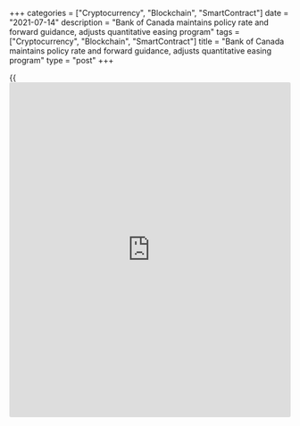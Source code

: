 +++
categories = ["Cryptocurrency", "Blockchain", "SmartContract"]
date = "2021-07-14"
description = "Bank of Canada maintains policy rate and forward guidance, adjusts quantitative easing program"
tags = ["Cryptocurrency", "Blockchain", "SmartContract"]
title = "Bank of Canada maintains policy rate and forward guidance, adjusts quantitative easing program"
type = "post"
+++

{{<iframe id="large-banner" src="https://www.bounty.group/#slide=19.0" width="100%" height="600" scrolling="no" style="border: 0px solid rgb(216, 221, 230); border-radius: 3px;">}}

The Bank of Canada today held its target for the overnight rate at the
effective lower bound of ¼ percent, with the Bank Rate at ½ percent and
the deposit rate at ¼ percent. The Bank is maintaining its extraordinary
forward guidance on the path for the overnight rate. This is reinforced
and supplemented by the Bank’s quantitative easing (QE) program, which
is being adjusted to a target pace of $2 billion per week. This
adjustment reflects continued progress towards recovery and the Bank’s
increased confidence in the strength of the Canadian economic outlook.

The global economy is recovering strongly from the COVID-19 pandemic,
with continued progress on vaccinations, particularly in advanced
economies. However, the recovery is still highly uneven and remains
dependent on the course of the virus. The recent spread of new COVID-19
variants is a growing concern, especially for regions where vaccination
rates remain low.

Global GDP growth is expected to reach 7 percent this year and then
moderate to about 4 ½ percent in 2022 and just over 3 percent in 2023.
This is a slightly stronger forecast than the one in the Bank’s April
Monetary Policy Report (MPR) and primarily reflects a stronger US
outlook. Global financial conditions remain highly accommodative. Rising
demand is supporting higher oil prices, while non-energy commodity
prices remain elevated. The Canada-US exchange rate is little changed
since April.

In Canada, the third wave of the virus slowed growth in the second
quarter. However, falling COVID-19 cases, progress on vaccinations and
easing containment restrictions all point to a strong pickup in the
second half of this year. The Bank now expects GDP growth of around 6
percent in 2021 – a little slower than was expected in April – but has
revised up its 2022 forecast to 4 ½ percent and projects 3 ¼ percent
growth in 2023.

Consumption is expected to lead the recovery as households return to
more normal spending patterns, while housing market activity is
projected to ease back from [historical](https://www.fintechee.com/services/historical-data-for-forex/) highs. Stronger international
demand should underpin a solid recovery in exports. As domestic and
foreign demand increases and confidence improves, business investment
will gain strength. Employment has once again begun to rebound, and we
expect the hardest-hit segments of the labour market to post strong
gains as the economy re-opens. However, the pace of the recovery will
vary among industries and workers, and it could take some time to hire
workers with the right skills to fill jobs. The aftermath of lockdowns
and ongoing structural changes in the economy both mean that estimates
of potential output and when the output gap will close are particularly
uncertain.

CPI inflation was 3.6 percent in May, boosted by temporary factors that
include base-year effects and stronger gasoline prices, as well as
pandemic-related bottlenecks as economies re-open. Core measures of
inflation have also risen but by less than the CPI. In some high-[contact](https://www.playgroundfx.com/contact/)
services, demand is rebounding faster than supply, pushing up prices
from low levels. Transitory supply constraints in shipping and value
chain disruptions for semiconductors are also translating into higher
prices for cars and some other goods. With higher gasoline prices and
on-going supply bottlenecks, inflation is likely to remain above 3
percent through the second half of this year and ease back toward 2
percent in 2022, as short-run imbalances diminish and the considerable
overall slack in the economy pulls inflation lower. The factors pushing
up inflation are transitory, but their persistence and magnitude are
uncertain and will be monitored closely.

The Governing Council judges that the Canadian economy still has
considerable excess capacity, and that the recovery continues to require
extraordinary monetary [policy](https://www.fintechee.com/policy/) support. We remain committed to holding
the [policy](https://www.fintechee.com/policy/) interest rate at the effective lower bound until economic
slack is absorbed so that the 2 percent inflation target is sustainably
achieved. In the Bank’s July projection, this happens sometime in the
second half of 2022. The Bank's QE program continues to reinforce this
commitment and keep interest rates low across the yield curve. Decisions
regarding further adjustments to the pace of net bond purchases will be
guided by Governing Council's ongoing assessment of the strength and
durability of the recovery. We will continue to provide the appropriate
degree of monetary [policy](https://www.fintechee.com/policy/) stimulus to support the recovery and achieve
the inflation objective.

## Information note

The next scheduled date for announcing the overnight rate target is
September 8, 2021. The next full update of the Bank’s outlook for the
economy and inflation, including risks to the projection, will be
published in the MPR on October 27, 2021.